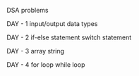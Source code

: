 DSA problems

DAY - 1
    input/output
    data types

    
DAY - 2
    if-else statement
    switch statement

    
DAY - 3
    array
    string

    
DAY - 4
    for loop
    while loop
